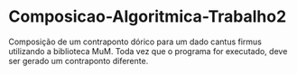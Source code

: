 # Composicao-Algoritmica-Trabalho2
Composição de um contraponto dórico para um dado cantus firmus utilizando a biblioteca MuM. Toda vez que o programa for executado, deve ser gerado um contraponto diferente.
